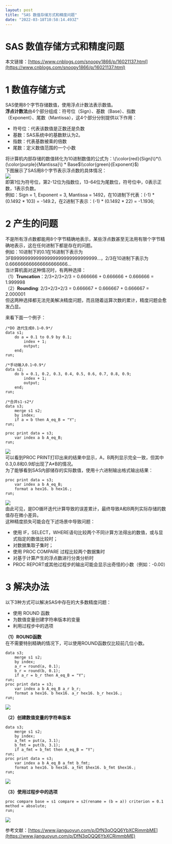 ```yaml
---
layout: post
title: "SAS 数值存储方式和精度问题"
date: "2022-03-18T10:58:14.493Z"
---
```

SAS 数值存储方式和精度问题
===============

本文链接：[https://www.cnblogs.com/snoopy1866/p/16021137.html](https://www.cnblogs.com/snoopy1866/p/16021137.html)

1 数值存储方式
========

SAS使用8个字节存储数值，使用浮点计数法表示数值。  
**浮点计数法**由4个部分组成：符号位（Sign）、基数（Base）、指数（Exponent）、尾数（Mantissa），这4个部分分别提供以下作用：

*   符号位：代表该数值是正数还是负数
*   基数：SAS系统中的基数默认为2。
*   指数：代表基数被乘的倍数
*   尾数：定义数值范围的一个小数

将计算机内部存储的数值转化为10进制数值的公式为：\\(\\color{red}{Sign}\\)\*(\\(\\color{purple}{Mantissa}\\) \* Base$\\color{green}{Exponent}$)  
下图展示了SAS用8个字节表示浮点数的具体情况：  
![](https://img2022.cnblogs.com/blog/2482936/202203/2482936-20220318120348868-1993106032.png)  
即第1位为符号位，第2-12位为指数位，13-64位为尾数位，符号位中，0表示正数，1表示负数。  
例如：Sign = 1, Exponent = 3, Mantissa = 1492，在10进制下代表：(-1) \* (0.1492 \* 103) = -149.2，在2进制下表示：(-1) \* (0.1492 \* 22) = -1.1936;

2 产生的问题
=======

不是所有浮点数都能用8个字节精确地表示，某些浮点数甚至无法用有限个字节精确地表示，这在任何进制下都是存在的问题。  
例如：10进制下的0.1在16进制下表示为3FB999999999999999999999999999999...，2/3在10进制下表示为0.666666666666666666666...  
当计算机面对这种情况时，有两种选择：  
（1）**Truncation**：2/3+2/3+2/3 = 0.666666 + 0.666666 + 0.666666 = 1.999998  
（2）**Rounding**: 2/3+2/3+2/3 = 0.666667 + 0.666667 + 0.666667 = 2.000001  
但这两种选择都无法完美解决精度问题，而且随着运算次数的累计，精度问题会愈发凸显。

来看下面一个例子：

    /*DO 迭代生成0.1~0.9*/
    data s1;
        do a = 0.1 to 0.9 by 0.1;
            index + 1;
            output;
        end;
    run;
    
    /*手动输入0.1~0.9*/
    data s2;
        do b = 0.1, 0.2, 0.3, 0.4, 0.5, 0.6, 0.7, 0.8, 0.9;
            index + 1;
            output;
        end;
    run;
    
    /*合并s1-s2*/
    data s3;
        merge s1 s2;
        by index;
        if a = b then A_eq_B = "Y";
    run;
    
    proc print data = s3;
        var index a b A_eq_B;
    run;
    

![](https://img2022.cnblogs.com/blog/2482936/202203/2482936-20220318124024543-1475815127.png)  
可以看到PROC PRINT打印出来的结果中显示，A，B两列显示完全一致，但其中0.3,0.8和0.9却出现了A≠B的情况。  
为了能够看到SAS内部储存的实际数值，使用十六进制输出格式输出结果：

    proc print data = s3;
        var index a b A_eq_B;
        format a hex16. b hex16.;
    run;
    

![](https://img2022.cnblogs.com/blog/2482936/202203/2482936-20220318124544101-2056623814.png)  
由此可见，是DO循环迭代计算导致的误差累计，最终导致A和B两列实际存储的数值存在微小差异。  
这种精度损失可能会在下述场景中导致问题：

*   使用 IF，SELECT，WHERE语句比较两个不同计算方法得出的数值，或与显式指定的数值比较时；
*   对数据集取子集时；
*   使用 PROC COMPARE 过程比较两个数据集时
*   对基于计算产生的浮点数进行分类分析时
*   PROC REPORT或其他过程步的输出可能会显示出奇怪的小数（例如：-0.00）

3 解决办法
======

以下3种方式可以解决SAS中存在的大多数精度问题：

*   使用 ROUND 函数
*   为数值变量创建字符串版本的变量
*   利用过程步中的选项

**（1）ROUND函数**  
在不需要特别精确的情况下，可以使用ROUND函数仅比较前几位小数。

    data s3;
        merge s1 s2;
        by index;
        a_r = round(a, 0.1);
        b_r = round(b, 0.1);
        if a_r = b_r then A_eq_B = "Y";
    run;
    proc print data = s3;
        var index a b A_eq_B a_r b_r;
        format a hex16. b hex16. a_r hex16. b_r hex16.;
    run;
    

![](https://img2022.cnblogs.com/blog/2482936/202203/2482936-20220318130509176-1674164092.png)

**（2）创建数值变量的字符串版本**

    data s3;
        merge s1 s2;
        by index;
        a_fmt = put(a, 3.1);
        b_fmt = put(b, 3.1);
        if a_fmt = b_fmt then A_eq_B = "Y";
    run;
    proc print data = s3;
        var index a b A_eq_B a_fmt b_fmt;
        format a hex16. b hex16. a_fmt $hex16. b_fmt $hex16.;
    run;
    

![](https://img2022.cnblogs.com/blog/2482936/202203/2482936-20220318130907611-2099734301.png)

**（3）使用过程步中的选项**

    proc compare base = s1 compare = s2(rename = (b = a)) criterion = 0.1 method = absolute;
    run;
    

![](https://img2022.cnblogs.com/blog/2482936/202203/2482936-20220318131828857-1022672416.png)

参考文献：[https://www.jianguoyun.com/p/DfN3qOQQ6YbXCRimmbME](https://www.jianguoyun.com/p/DfN3qOQQ6YbXCRimmbME)